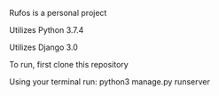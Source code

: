 Rufos is a personal project

Utilizes Python 3.7.4

Utilizes Django 3.0


To run, first clone this repository

Using your terminal run: python3 manage.py runserver
